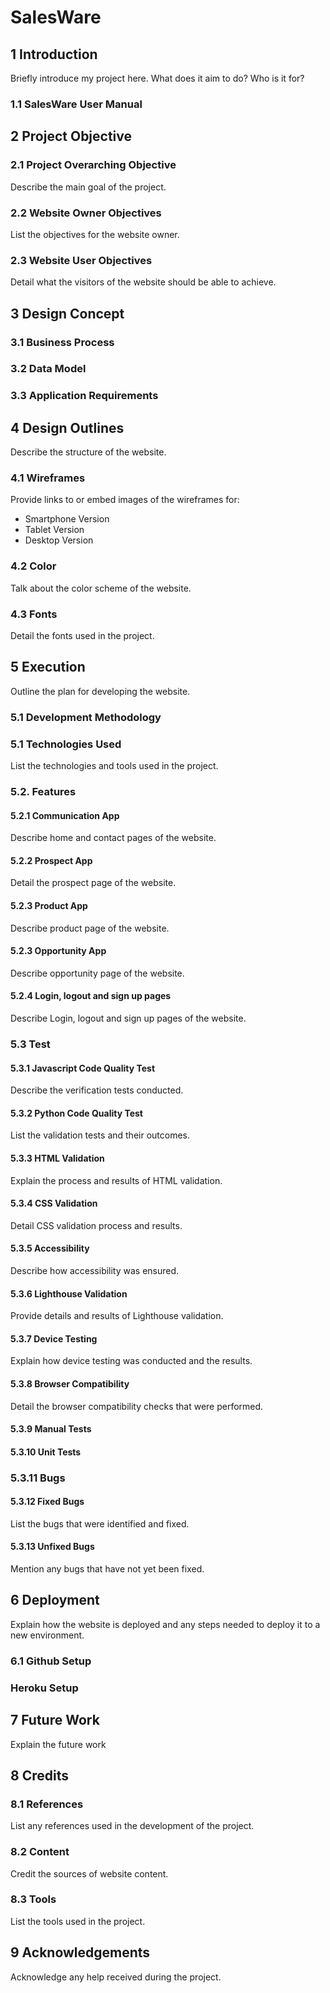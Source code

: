 # SalesWare

## 1 Introduction

Briefly introduce my project here. What does it aim to do? Who is it for?

### 1.1 SalesWare User Manual

## 2 Project Objective

### 2.1 Project Overarching Objective

Describe the main goal of the project.

### 2.2 Website Owner Objectives

List the objectives for the website owner.

### 2.3 Website User Objectives

Detail what the visitors of the website should be able to achieve.

## 3 Design Concept

### 3.1 Business Process
### 3.2 Data Model
### 3.3 Application Requirements

## 4 Design Outlines

Describe the structure of the website.

### 4.1 Wireframes

Provide links to or embed images of the wireframes for:
- Smartphone Version
- Tablet Version
- Desktop Version

### 4.2 Color

Talk about the color scheme of the website.

### 4.3 Fonts

Detail the fonts used in the project.

## 5 Execution

Outline the plan for developing the website.

### 5.1 Development Methodology

### 5.1 Technologies Used

List the technologies and tools used in the project.

### 5.2. Features

#### 5.2.1 Communication App

Describe home and contact pages of the website.

#### 5.2.2 Prospect App

Detail the prospect page of the website.

#### 5.2.3 Product App

Describe product page of the website.

#### 5.2.3 Opportunity App

Describe opportunity page of the website.

#### 5.2.4 Login, logout and sign up pages

Describe Login, logout and sign up pages of the website.

### 5.3 Test

#### 5.3.1 Javascript Code Quality Test

Describe the verification tests conducted.

#### 5.3.2 Python Code Quality Test

List the validation tests and their outcomes.

#### 5.3.3 HTML Validation

Explain the process and results of HTML validation.

#### 5.3.4 CSS Validation

Detail CSS validation process and results.

#### 5.3.5 Accessibility

Describe how accessibility was ensured.

#### 5.3.6 Lighthouse Validation

Provide details and results of Lighthouse validation.

#### 5.3.7 Device Testing

Explain how device testing was conducted and the results.

#### 5.3.8 Browser Compatibility

Detail the browser compatibility checks that were performed.

#### 5.3.9 Manual Tests

#### 5.3.10 Unit Tests

### 5.3.11 Bugs

#### 5.3.12 Fixed Bugs

List the bugs that were identified and fixed.

#### 5.3.13 Unfixed Bugs

Mention any bugs that have not yet been fixed.

## 6 Deployment

Explain how the website is deployed and any steps needed to deploy it to a new environment.

### 6.1 Github Setup

### Heroku Setup

## 7 Future Work

Explain the future work

## 8 Credits

### 8.1 References

List any references used in the development of the project.

### 8.2 Content

Credit the sources of website content.

### 8.3 Tools

List the tools used in the project.

## 9 Acknowledgements

Acknowledge any help received during the project.
